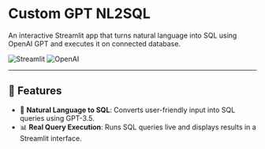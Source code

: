 # Custom GPT NL2SQL

An interactive Streamlit app that turns natural language into SQL using OpenAI GPT and executes it on connected database.

![Streamlit](https://img.shields.io/badge/Built%20With-Streamlit-orange?style=flat-square&logo=streamlit)
![OpenAI](https://img.shields.io/badge/Powered%20By-OpenAI-blue?style=flat-square&logo=openai)

---

## 🚀 Features

- 💬 **Natural Language to SQL**: Converts user-friendly input into SQL queries using GPT-3.5.
- 📊 **Real Query Execution**: Runs SQL queries live and displays results in a Streamlit interface.
